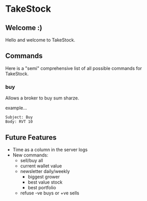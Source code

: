 # TakeStock

## Welcome :)

Hello and welcome to TakeStock. 



## Commands

Here is a "semi" comprehensive list of all possible commands for TakeStock.

### buy

Allows a broker to buy sum sharze.

example...

```
Subject: Buy
Body: RVT 10
```
## Future Features

- Time as a column in the server logs
- New commands:
	- sell/buy all
	- current wallet value
	- newsletter daily/weekly
		- biggest grower
		- best value stock
		- best portfolio
	- refuse -ve buys or +ve sells

